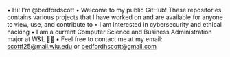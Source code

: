 • Hi! I'm @bedfordscott
• Welcome to my public GitHub! These repositories contains various projects that I have worked on and are available for anyone to view, use, and contribute to
• I am interested in cybersecurity and ethical hacking
• I am a current Computer Science and Business Administration major at W&L 💙🤍
• Feel free to contact me at my email: scottf25@mail.wlu.edu or bedfordhscott@gmail.com
